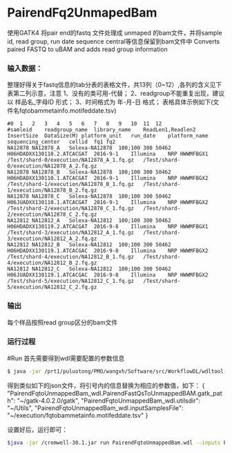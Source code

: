 # PairendFq2UnmapedBam
使用GATK4 将pair end的fastq 文件处理成 unmaped 的bam文件，并将sample id, read group, run date sequence central等信息保留到bam文件中
Converts paired FASTQ to uBAM and adds read group information 

### 输入数据：
整理好得关于fastq信息的tab分表的表格文件，共13列（0~12）,各列的含义见下表第二列示意，注意
  1、没有的类可用-代替；
  2、readgroup不能重复出现，建议以 样品名_字母ID 形式；
  3、时间格式为 年-月-日 格式；
表格具体示例如下(文件名fqtobammetainfo.motifeddate.tsv)
```
#0	1	2	3	4	5	6	7	8	9	10	11	12
#samleid	readgroup_name	library_name	ReadLen1,Readlen2	InsertSize	DataSize(M)	platform_unit	run_date	platform_name	sequencing_center	cellid	fq1	fq2
NA12878	NA12878_A	Solexa-NA12878	100;100	300	50462	H06HDADXX130110.2.ATCACGAT	2016-9-1	Illumina	NRP	HWWMFBGX1	/Test/shard-0/execution/NA12878_A_1.fq.gz	/Test/shard-0/execution/NA12878_A_2.fq.gz
NA12878	NA12878_B	Solexa-NA12878	100;100	300	50462	H06HDADXX130110.1.ATCACGAT	2016-9-1	Illumina	NRP	HWWMFBGX2	/Test/shard-1/execution/NA12878_B_1.fq.gz	/Test/shard-1/execution/NA12878_B_2.fq.gz
NA12878	NA12878_C	Solexa-NA12878	100;100	300	50462	H06JUADXX130110.1.ATCACGAT	2016-9-1	Illumina	NRP	HWWMFBGX2	/Test/shard-2/execution/NA12878_C_1.fq.gz	/Test/shard-2/execution/NA12878_C_2.fq.gz
NA12812	NA12812_A	Solexa-NA12812	100;100	300	50462	H06HDADXX130119.2.ATCACGAT	2016-9-8	Illumina	NRP	HWWMFBGX1	/Test/shard-3/execution/NA12812_A_1.fq.gz	/Test/shard-3/execution/NA12812_A_2.fq.gz
NA12812	NA12812_B	Solexa-NA12812	100;100	300	50462	H06HDADXX130119.1.ATCACGAC	2016-9-8	Illumina	NRP	HWWMFBGX2	/Test/shard-4/execution/NA12812_B_1.fq.gz	/Test/shard-4/execution/NA12812_B_2.fq.gz
NA12812	NA12812_C	Solexa-NA12812	100;100	300	50462	H06JUADXX130119.1.ATCACGAC	2016-9-8	Illumina	NRP	HWWMFBGX2	/Test/shard-5/execution/NA12812_C_1.fq.gz	/Test/shard-5/execution/NA12812_C_2.fq.gz
```
### 输出
每个样品按照read group区分的bam文件

### 运行过程
#Run
首先需要得到wdl需要配置的参数信息
```sh
$ java -jar /prt1/puluotong/PMO/wangxh/Software/src/WorkflowDL/wdltool-0.14.jar inputs PairendFqtoUnmappedBam.wdl >PairendFqtoUnmappedBam.json
```
得到类似如下的json文件，将引号内的信息替换为相应的参数值，如下：
{
  "PairendFqtoUnmappedBam_wdl.PairendFastQsToUnmappedBAM.gatk_path": "~/gatk-4.0.2.0/gatk",
  "PairendFqtoUnmappedBam_wdl.utilsdir": "~/Utils",
  "PairendFqtoUnmappedBam_wdl.inputSamplesFile": "~/execution/fqtobammetainfo.motifeddate.tsv"
}

设置好后，运行即可：
```sh
$java -jar /cromwell-30.1.jar run PairendFqtoUnmappedBam.wdl --inputs PairendFqtoUnmappedBam.json
```
